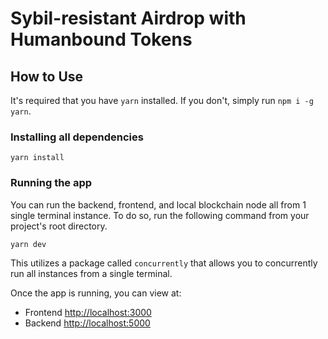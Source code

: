 # Sybil-resistant Airdrop with Humanbound Tokens

## How to Use

It's required that you have `yarn` installed. If you don't, simply run `npm i -g yarn`.

### Installing all dependencies
```
yarn install
```

### Running the app
You can run the backend, frontend, and local blockchain node all from 1 single terminal instance.
To do so, run the following command from your project's root directory.

```bash
yarn dev
```

This utilizes a package called `concurrently` that allows you to concurrently run all instances from a single terminal.

Once the app is running, you can view at:

- Frontend <http://localhost:3000>
- Backend <http://localhost:5000>

